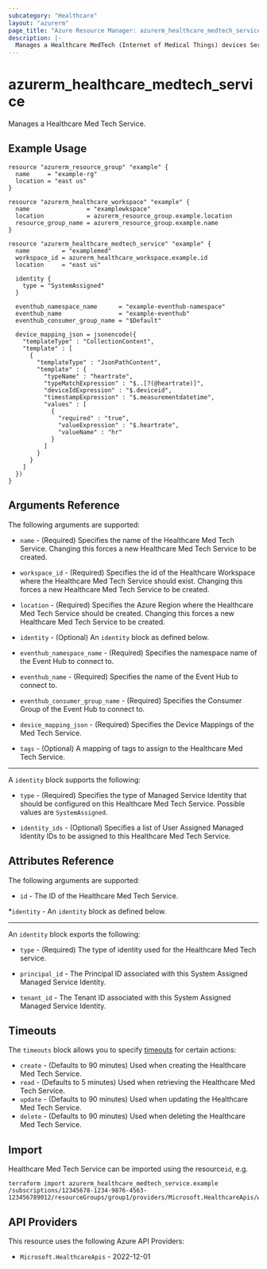 ```yaml
---
subcategory: "Healthcare"
layout: "azurerm"
page_title: "Azure Resource Manager: azurerm_healthcare_medtech_service"
description: |-
  Manages a Healthcare MedTech (Internet of Medical Things) devices Service.
---
```


# azurerm_healthcare_medtech_service

Manages a Healthcare Med Tech Service.

## Example Usage

```hcl
resource "azurerm_resource_group" "example" {
  name     = "example-rg"
  location = "east us"
}

resource "azurerm_healthcare_workspace" "example" {
  name                = "examplewkspace"
  location            = azurerm_resource_group.example.location
  resource_group_name = azurerm_resource_group.example.name
}

resource "azurerm_healthcare_medtech_service" "example" {
  name         = "examplemed"
  workspace_id = azurerm_healthcare_workspace.example.id
  location     = "east us"

  identity {
    type = "SystemAssigned"
  }

  eventhub_namespace_name      = "example-eventhub-namespace"
  eventhub_name                = "example-eventhub"
  eventhub_consumer_group_name = "$Default"

  device_mapping_json = jsonencode({
    "templateType" : "CollectionContent",
    "template" : [
      {
        "templateType" : "JsonPathContent",
        "template" : {
          "typeName" : "heartrate",
          "typeMatchExpression" : "$..[?(@heartrate)]",
          "deviceIdExpression" : "$.deviceid",
          "timestampExpression" : "$.measurementdatetime",
          "values" : [
            {
              "required" : "true",
              "valueExpression" : "$.heartrate",
              "valueName" : "hr"
            }
          ]
        }
      }
    ]
  })
}
```

## Arguments Reference

The following arguments are supported:

* `name` - (Required) Specifies the name of the Healthcare Med Tech Service. Changing this forces a new Healthcare Med Tech Service to be created.

* `workspace_id` - (Required) Specifies the id of the Healthcare Workspace where the Healthcare Med Tech Service should exist. Changing this forces a new Healthcare Med Tech Service to be created.

* `location` - (Required) Specifies the Azure Region where the Healthcare Med Tech Service should be created. Changing this forces a new Healthcare Med Tech Service to be created.

* `identity` - (Optional) An `identity` block as defined below.

* `eventhub_namespace_name` - (Required) Specifies the namespace name of the Event Hub to connect to.

* `eventhub_name` - (Required) Specifies the name of the Event Hub to connect to.

* `eventhub_consumer_group_name` - (Required) Specifies the Consumer Group of the Event Hub to connect to.

* `device_mapping_json` - (Required) Specifies the Device Mappings of the Med Tech Service.

* `tags` - (Optional) A mapping of tags to assign to the Healthcare Med Tech Service.

---
A `identity` block supports the following:

* `type` - (Required) Specifies the type of Managed Service Identity that should be configured on this Healthcare Med Tech Service. Possible values are `SystemAssigned`.

* `identity_ids` - (Optional) Specifies a list of User Assigned Managed Identity IDs to be assigned to this Healthcare Med Tech Service.

## Attributes Reference

The following arguments are supported:

* `id` - The ID of the Healthcare Med Tech Service.

*`identity` - An `identity` block as defined below.

---
An `identity` block exports the following:

* `type` - (Required) The type of identity used for the Healthcare Med Tech service.

* `principal_id` - The Principal ID associated with this System Assigned Managed Service Identity.

* `tenant_id` - The Tenant ID associated with this System Assigned Managed Service Identity.

## Timeouts

The `timeouts` block allows you to specify [timeouts](https://developer.hashicorp.com/terraform/language/resources/configure#define-operation-timeouts) for certain actions:

* `create` - (Defaults to 90 minutes) Used when creating the Healthcare Med Tech Service.
* `read` - (Defaults to 5 minutes) Used when retrieving the Healthcare Med Tech Service.
* `update` - (Defaults to 90 minutes) Used when updating the Healthcare Med Tech Service.
* `delete` - (Defaults to 90 minutes) Used when deleting the Healthcare Med Tech Service.

## Import

Healthcare Med Tech Service can be imported using the resource`id`, e.g.

```shell
terraform import azurerm_healthcare_medtech_service.example /subscriptions/12345678-1234-9876-4563-123456789012/resourceGroups/group1/providers/Microsoft.HealthcareApis/workspaces/workspace1/iotConnectors/iotconnector1
```

## API Providers
<!-- This section is generated, changes will be overwritten -->
This resource uses the following Azure API Providers:

* `Microsoft.HealthcareApis` - 2022-12-01
